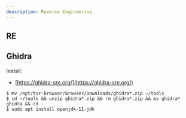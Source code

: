 ```yaml
---
description: Reverse Engineering
---
```


## RE




## Ghidra

Install:

* [https://ghidra-sre.org/](https://ghidra-sre.org/)

```
$ mv /opt/tor-browser/Browser/Downloads/ghidra*.zip ~/tools
$ cd ~/tools && unzip ghidra*.zip && rm ghidra*.zip && mv ghidra* ghidra && cd -
$ sudo apt install openjdk-11-jdk
```
